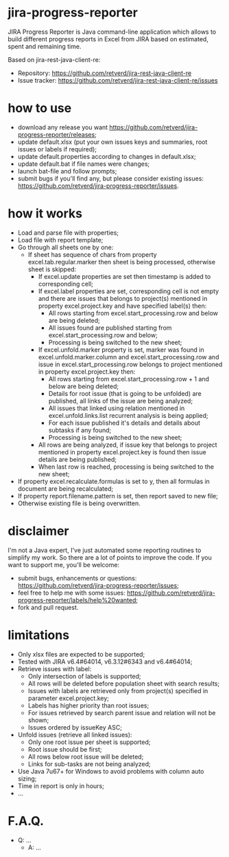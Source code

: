 # jira-progress-reporter
JIRA Progress Reporter is Java command-line application which allows to build different progress reports in Excel from JIRA based on estimated, spent and remaining time.

Based on jira-rest-java-client-re:
* Repository: https://github.com/retverd/jira-rest-java-client-re
* Issue tracker: https://github.com/retverd/jira-rest-java-client-re/issues

# how to use
* download any release you want https://github.com/retverd/jira-progress-reporter/releases;
* update default.xlsx (put your own issues keys and summaries, root issues or labels if required);
* update default.properties according to changes in default.xlsx;
* update default.bat if file names were changes;
* launch bat-file and follow prompts;
* submit bugs if you'll find any, but please consider existing issues: https://github.com/retverd/jira-progress-reporter/issues.

# how it works
* Load and parse file with properties;
* Load file with report template;
* Go through all sheets one by one:
    * If sheet has sequence of chars from property excel.tab.regular.marker then sheet is being processed, otherwise sheet is skipped:
        * If excel.update properties are set then timestamp is added to corresponding cell;
        * If excel.label properties are set, corresponding cell is not empty and there are issues that belongs to project(s) mentioned in property excel.project.key and have specified label(s) then:
    		* All rows starting from excel.start_processing.row and below are being deleted;
			* All issues found are published starting from excel.start_processing.row and below;
			* Processing is being switched to the new sheet;
        * If excel.unfold.marker property is set, marker was found in excel.unfold.marker.column and excel.start_processing.row and issue in excel.start_processing.row belongs to project mentioned in property excel.project.key then:
        	* All rows starting from excel.start_processing.row + 1 and below are being deleted;
        	* Details for root issue (that is going to be unfolded) are published, all links of the issue are being analyzed;
        	* All issues that linked using relation mentioned in excel.unfold.links.list recurrent analysis is being applied;
        	* For each issue published it's details and details about subtasks if any found;
        	* Processing is being switched to the new sheet;
		* All rows are being analyzed, if issue key that belongs to project mentioned in property excel.project.key is found then issue details are being published;
		* When last row is reached, processing is being switched to the new sheet;
* If property excel.recalculate.formulas is set to y, then all formulas in document are being recalculated;
* If property report.filename.pattern is set, then report saved to new file;
* Otherwise existing file is being overwritten.

# disclaimer
I'm not a Java expert, I've just automated some reporting routines to simplify my work. So there are a lot of points to improve the code. If you want to support me, you'll be welcome:
* submit bugs, enhancements or questions: https://github.com/retverd/jira-progress-reporter/issues;
* feel free to help me with some issues: https://github.com/retverd/jira-progress-reporter/labels/help%20wanted;
* fork and pull request.

# limitations
* Only xlsx files are expected to be supported;
* Tested with JIRA v6.4#64014, v6.3.12#6343 and v6.4#64014;
* Retrieve issues with label:
    * Only intersection of labels is supported;
    * All rows will be deleted before population sheet with search results;
    * Issues with labels are retrieved only from project(s) specified in parameter excel.project.key;
    * Labels has higher priority than root issues;
    * For issues retrieved by search parent issue and relation will not be shown;
    * Issues ordered by issueKey ASC;
* Unfold issues (retrieve all linked issues):
    * Only one root issue per sheet is supported;
    * Root issue should be first;
    * All rows below root issue will be deleted;
    * Links for sub-tasks are not being analyzed;
* Use Java 7u67+ for Windows to avoid problems with column auto sizing;
* Time in report is only in hours;
* ...

# F.A.Q.
* Q: ...
    * A: ...